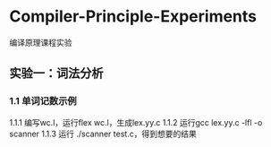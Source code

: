 # Compiler-Principle-Experiments
编译原理课程实验

## 实验一：词法分析
### 1.1 单词记数示例
1.1.1 编写wc.l，运行flex wc.l，生成lex.yy.c
1.1.2 运行gcc lex.yy.c -lfl -o scanner
1.1.3 运行 ./scanner test.c，得到想要的结果
